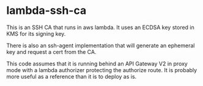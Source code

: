 # lambda-ssh-ca

This is an SSH CA that runs in aws lambda. It uses an ECDSA key stored in KMS for its signing key.

There is also an ssh-agent implementation that will generate an ephemeral key and request a cert from the CA.

This code assumes that it is running behind an API Gateway V2 in proxy mode with a lambda authorizer protecting the authorize route. It is probably more useful as a reference than it is to deploy as is.
